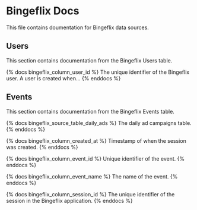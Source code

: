 # Bingeflix Docs
This file contains doumentation for Bingeflix data sources.

## Users
This section contains documentation from the Bingeflix Users table.

{% docs bingeflix_column_user_id %}
The unique identifier of the Bingeflix user. A user is created when...
{% enddocs %}

## Events
This section contains documentation from the Bingeflix Events table.

{% docs bingeflix_source_table_daily_ads %}
The daily ad campaigns table.
{% enddocs %}

{% docs bingeflix_column_created_at %}
Timestamp of when the session was created.
{% enddocs %}

{% docs bingeflix_column_event_id %}
Unique identifier of the event.
{% enddocs %}

{% docs bingeflix_column_event_name %}
The name of the event.
{% enddocs %}

{% docs bingeflix_column_session_id %}
The unique identifier of the session in the Bingeflix application.
{% enddocs %}

